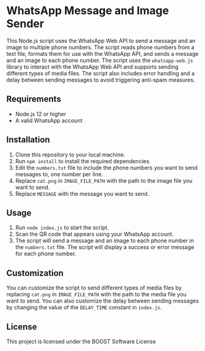 # WhatsApp Message and Image Sender

This Node.js script uses the WhatsApp Web API to send a message and an image to multiple phone numbers. The script reads phone numbers from a text file, formats them for use with the WhatsApp API, and sends a message and an image to each phone number. The script uses the `whatsapp-web.js` library to interact with the WhatsApp Web API and supports sending different types of media files. The script also includes error handling and a delay between sending messages to avoid triggering anti-spam measures.

## Requirements

- Node.js 12 or higher
- A valid WhatsApp account

## Installation

1. Clone this repository to your local machine.
2. Run `npm install` to install the required dependencies.
3. Edit the `numbers.txt` file to include the phone numbers you want to send messages to, one number per line.
4. Replace `cat.png` in `IMAGE_FILE_PATH` with the path to the image file you want to send.
5. Replace `MESSAGE` with the message you want to send.

## Usage

1. Run `node index.js` to start the script.
2. Scan the QR code that appears using your WhatsApp account.
3. The script will send a message and an image to each phone number in the `numbers.txt` file. The script will display a success or error message for each phone number.

## Customization

You can customize the script to send different types of media files by replacing `cat.png` in `IMAGE_FILE_PATH` with the path to the media file you want to send. You can also customize the delay between sending messages by changing the value of the `DELAY_TIME` constant in `index.js`.

## License

This project is licensed under the BOOST Software License
